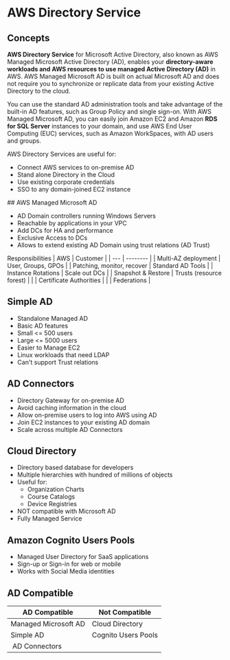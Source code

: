 # AWS Directory Service
## Concepts

**AWS Directory Service** for Microsoft Active Directory, also known as AWS Managed Microsoft Active Directory (AD), enables your **directory-aware workloads and AWS resources to use managed Active Directory (AD)** in AWS. AWS Managed Microsoft AD is built on actual Microsoft AD and does not require you to synchronize or replicate data from your existing Active Directory to the cloud. 

You can use the standard AD administration tools and take advantage of the built-in AD features, such as Group Policy and single sign-on. With AWS Managed Microsoft AD, you can easily join Amazon EC2 and Amazon **RDS for SQL Server** instances to your domain, and use AWS End User Computing (EUC) services, such as Amazon WorkSpaces, with AD users and groups.

AWS Directory Services are useful for: 
* Connect AWS services to on-premise AD 
* Stand alone Directory in the Cloud
* Use existing corporate credentials
* SSO to any domain-joined EC2 instance

## AWS Managed Microsoft AD
* AD Domain controllers running Windows Servers
* Reachable by applications in your VPC
* Add DCs for HA and performance
* Exclusive Access to DCs
* Allows to extend existing AD Domain using trust relations (AD Trust)

Responsibilities
| AWS | Customer |
| --- | -------- |
| Multi-AZ deployment | User, Groups, GPOs |
| Patching, monitor, recover | Standard AD Tools |
| Instance Rotations | Scale out DCs |
| Snapshot & Restore | Trusts (resource forest) |
| | Certificate Authorities |
| | Federations |

## Simple AD
* Standalone Managed AD
* Basic AD features
* Small <= 500 users
* Large <= 5000 users
* Easier to Manage EC2
* Linux workloads that need LDAP
* Can't support Trust relations

## AD Connectors
* Directory Gateway for  on-premise AD
* Avoid caching information in the cloud
* Allow on-premise users to log into AWS using AD
* Join EC2 instances to your existing AD domain
* Scale across multiple AD Connectors

## Cloud Directory
* Directory based database for developers
* Multiple hierarchies with hundred of millions of objects
* Useful for: 
  * Organization Charts
  * Course Catalogs
  * Device Registries
* NOT compatible with Microsoft AD
* Fully Managed Service

## Amazon Cognito Users Pools
* Managed User Directory for SaaS applications
* Sign-up or Sign-in for web or mobile
* Works with Social Media identities

## AD Compatible 
| AD Compatible | Not Compatible |
| ------------- | -------------- |
| Managed Microsoft AD | Cloud Directory |
| Simple AD | Cognito Users Pools |
| AD Connectors | |
